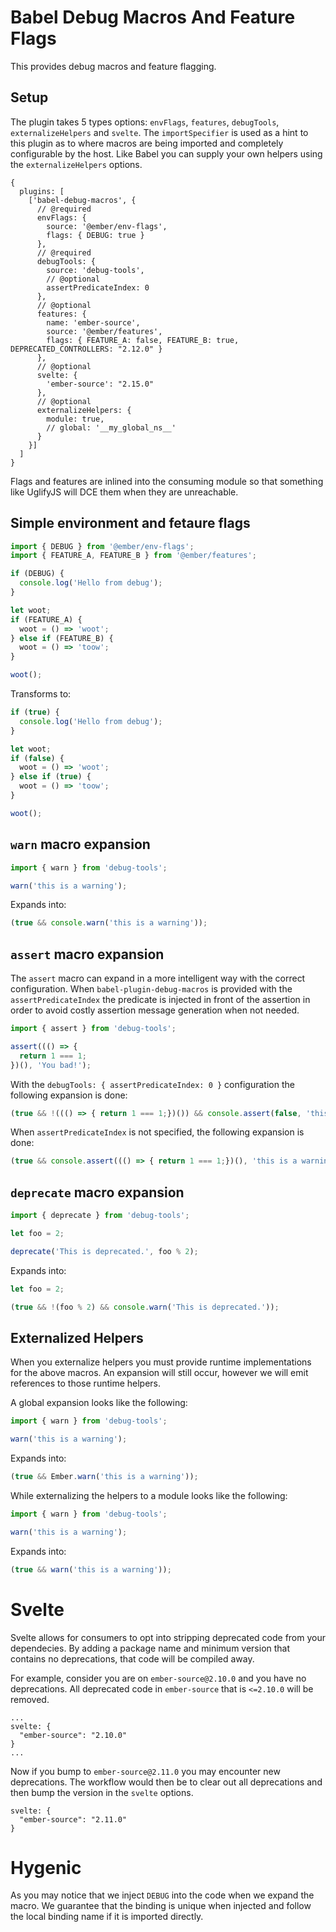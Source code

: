 # Babel Debug Macros And Feature Flags

This provides debug macros and feature flagging.

## Setup

The plugin takes 5 types options: `envFlags`, `features`, `debugTools`, `externalizeHelpers` and `svelte`. The `importSpecifier` is used as a hint to this plugin as to where macros are being imported and completely configurable by the host. Like Babel you can supply your own helpers using the `externalizeHelpers` options.

```
{
  plugins: [
    ['babel-debug-macros', {
      // @required
      envFlags: {
        source: '@ember/env-flags',
        flags: { DEBUG: true }
      },
      // @required
      debugTools: {
        source: 'debug-tools',
        // @optional
        assertPredicateIndex: 0
      },
      // @optional
      features: {
        name: 'ember-source',
        source: '@ember/features',
        flags: { FEATURE_A: false, FEATURE_B: true, DEPRECATED_CONTROLLERS: "2.12.0" }
      },
      // @optional
      svelte: {
        'ember-source': "2.15.0"
      },
      // @optional
      externalizeHelpers: {
        module: true,
        // global: '__my_global_ns__'
      }
    }]
  ]
}
```

Flags and features are inlined into the consuming module so that something like UglifyJS will DCE them when they are unreachable.

## Simple environment and fetaure flags

```javascript
import { DEBUG } from '@ember/env-flags';
import { FEATURE_A, FEATURE_B } from '@ember/features';

if (DEBUG) {
  console.log('Hello from debug');
}

let woot;
if (FEATURE_A) {
  woot = () => 'woot';
} else if (FEATURE_B) {
  woot = () => 'toow';
}

woot();
```

Transforms to:

```javascript
if (true) {
  console.log('Hello from debug');
}

let woot;
if (false) {
  woot = () => 'woot';
} else if (true) {
  woot = () => 'toow';
}

woot();
```

## `warn` macro expansion

```javascript
import { warn } from 'debug-tools';

warn('this is a warning');
```

Expands into:

```javascript
(true && console.warn('this is a warning'));
```

## `assert` macro expansion

The `assert` macro can expand in a more intelligent way with the correct
configuration. When `babel-plugin-debug-macros` is provided with the
`assertPredicateIndex` the predicate is injected in front of the assertion
in order to avoid costly assertion message generation when not needed.

```javascript
import { assert } from 'debug-tools';

assert((() => {
  return 1 === 1;
})(), 'You bad!');
```

With the `debugTools: { assertPredicateIndex: 0 }` configuration the following expansion is done:

```js
(true && !((() => { return 1 === 1;})()) && console.assert(false, 'this is a warning'));
```

When `assertPredicateIndex` is not specified, the following expansion is done:

```javascript
(true && console.assert((() => { return 1 === 1;})(), 'this is a warning'));
```

## `deprecate` macro expansion

```javascript
import { deprecate } from 'debug-tools';

let foo = 2;

deprecate('This is deprecated.', foo % 2);
```

Expands into:

```javascript
let foo = 2;

(true && !(foo % 2) && console.warn('This is deprecated.'));
```

## Externalized Helpers

When you externalize helpers you must provide runtime implementations for the above macros. An expansion will still occur, however we will emit references to those runtime helpers.

A global expansion looks like the following:

```javascript
import { warn } from 'debug-tools';

warn('this is a warning');
```

Expands into:

```javascript
(true && Ember.warn('this is a warning'));
```

While externalizing the helpers to a module looks like the following:

```javascript
import { warn } from 'debug-tools';

warn('this is a warning');
```

Expands into:

```javascript
(true && warn('this is a warning'));
```

# Svelte

Svelte allows for consumers to opt into stripping deprecated code from your dependecies. By adding a package name and minimum version that contains no deprecations, that code will be compiled away.

For example, consider you are on `ember-source@2.10.0` and you have no deprecations. All deprecated code in `ember-source` that is `<=2.10.0` will be removed.

```
...
svelte: {
  "ember-source": "2.10.0"
}
...
```

Now if you bump to `ember-source@2.11.0` you may encounter new deprecations. The workflow would then be to clear out all deprecations and then bump the version in the `svelte` options.

```
svelte: {
  "ember-source": "2.11.0"
}
```

# Hygenic

As you may notice that we inject `DEBUG` into the code when we expand the macro. We guarantee that the binding is unique when injected and follow the local binding name if it is imported directly.
